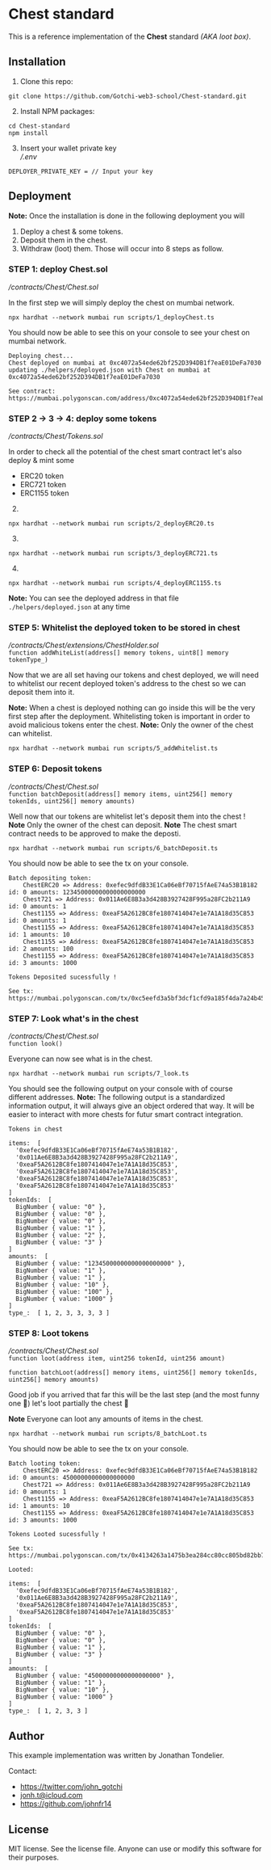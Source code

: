 # Chest standard

This is a reference implementation of the **Chest** standard *(AKA loot box)*.

## Installation

1. Clone this repo:
```console
git clone https://github.com/Gotchi-web3-school/Chest-standard.git
```

2. Install NPM packages:
```console
cd Chest-standard
npm install
```

3. Insert your wallet private key  
*/.env*
```
DEPLOYER_PRIVATE_KEY = // Input your key
```

## Deployment

**Note:** Once the installation is done in the following deployment you will 
1. Deploy a chest & some tokens.
2. Deposit them in the chest.
3. Withdraw (loot) them.
Those will occur into 8 steps as follow.

### STEP 1: deploy Chest.sol
*/contracts/Chest/Chest.sol* 

In the first step we will simply deploy the chest on mumbai network.

```console
npx hardhat --network mumbai run scripts/1_deployChest.ts
```

You should now be able to see this on your console to see your chest on mumbai network.
```
Deploying chest...
Chest deployed on mumbai at 0xc4072a54ede62bf252D394DB1f7eaE01DeFa7030
updating ./helpers/deployed.json with Chest on mumbai at 0xc4072a54ede62bf252D394DB1f7eaE01DeFa7030

See contract: https://mumbai.polygonscan.com/address/0xc4072a54ede62bf252D394DB1f7eaE01DeFa7030
```

### STEP 2 -> 3 -> 4: deploy some tokens
*/contracts/Chest/Tokens.sol* 

In order to check all the potential of the chest smart contract let's also deploy & mint some 
- ERC20 token
- ERC721 token
- ERC1155 token

2. 
```console
npx hardhat --network mumbai run scripts/2_deployERC20.ts
```

3. 
```console
npx hardhat --network mumbai run scripts/3_deployERC721.ts
```

4. 
```console
npx hardhat --network mumbai run scripts/4_deployERC1155.ts
```

**Note:** You can see the deployed address in that file `./helpers/deployed.json` at any time 

### STEP 5: Whitelist the deployed token to be stored in chest
*/contracts/Chest/extensions/ChestHolder.sol*  
`function addWhiteList(address[] memory tokens, uint8[] memory tokenType_)`  

Now that we are all set having our tokens and chest deployed, we will need to whitelist our recent deployed token's address to the chest
so we can deposit them into it.  

**Note:** When a chest is deployed nothing can go inside this will be the very first step after the deployment.
Whitelisting token is important in order to avoid malicious tokens enter the chest.
**Note:** Only the owner of the chest can whitelist.

```console
npx hardhat --network mumbai run scripts/5_addWhitelist.ts
```

### STEP 6: Deposit tokens
*/contracts/Chest/Chest.sol*  
`function batchDeposit(address[] memory items, uint256[] memory tokenIds, uint256[] memory amounts)`  

Well now that our tokens are whitelist let's deposit them into the chest !  
**Note** Only the owner of the chest can deposit.
**Note** The chest smart contract needs to be approved to make the deposti.

```console
npx hardhat --network mumbai run scripts/6_batchDeposit.ts
```

You should now be able to see the tx on your console.
```
Batch depositing token:
    ChestERC20 => Address: 0xefec9dfdB33E1Ca06eBf70715fAeE74a53B1B182 id: 0 amounts: 12345000000000000000000
    Chest721 => Address: 0x011Ae6E8B3a3d428B3927428F995a28FC2b211A9 id: 0 amounts: 1
    Chest1155 => Address: 0xeaF5A2612BC8fe1807414047e1e7A1A18d35C853 id: 0 amounts: 1
    Chest1155 => Address: 0xeaF5A2612BC8fe1807414047e1e7A1A18d35C853 id: 1 amounts: 10
    Chest1155 => Address: 0xeaF5A2612BC8fe1807414047e1e7A1A18d35C853 id: 2 amounts: 100
    Chest1155 => Address: 0xeaF5A2612BC8fe1807414047e1e7A1A18d35C853 id: 3 amounts: 1000
    
Tokens Deposited sucessfully !

See tx: https://mumbai.polygonscan.com/tx/0xc5eefd3a5bf3dcf1cfd9a185f4da7a24b45444b8fd1d96698d7d668f5b01bfa9
```

### STEP 7: Look what's in the chest
*/contracts/Chest/Chest.sol*  
`function look()`  

Everyone can now see what is in the chest.  

```console
npx hardhat --network mumbai run scripts/7_look.ts
```

You should see the following output on your console with of course different addresses.
**Note:** The following output is a standardized information output, it will always give an object ordered that way.
It will be easier to interact with more chests for futur smart contract integration.

```
Tokens in chest

items:  [
  '0xefec9dfdB33E1Ca06eBf70715fAeE74a53B1B182',
  '0x011Ae6E8B3a3d428B3927428F995a28FC2b211A9',
  '0xeaF5A2612BC8fe1807414047e1e7A1A18d35C853',
  '0xeaF5A2612BC8fe1807414047e1e7A1A18d35C853',
  '0xeaF5A2612BC8fe1807414047e1e7A1A18d35C853',
  '0xeaF5A2612BC8fe1807414047e1e7A1A18d35C853'
]
tokenIds:  [
  BigNumber { value: "0" },
  BigNumber { value: "0" },
  BigNumber { value: "0" },
  BigNumber { value: "1" },
  BigNumber { value: "2" },
  BigNumber { value: "3" }
]
amounts:  [
  BigNumber { value: "12345000000000000000000" },
  BigNumber { value: "1" },
  BigNumber { value: "1" },
  BigNumber { value: "10" },
  BigNumber { value: "100" },
  BigNumber { value: "1000" }
]
type_:  [ 1, 2, 3, 3, 3, 3 ]
```

### STEP 8: Loot tokens
*/contracts/Chest/Chest.sol*  
`function loot(address item, uint256 tokenId, uint256 amount)`  
  
`function batchLoot(address[] memory items, uint256[] memory tokenIds, uint256[] memory amounts)`  

Good job if you arrived that far this will be the last step (and the most funny one 🥳) let's loot partially the chest 🥷  

**Note** Everyone can loot any amounts of items in the chest.

```console
npx hardhat --network mumbai run scripts/8_batchLoot.ts
```

You should now be able to see the tx on your console.
```
Batch looting token:
    ChestERC20 => Address: 0xefec9dfdB33E1Ca06eBf70715fAeE74a53B1B182 id: 0 amounts: 45000000000000000000
    Chest721 => Address: 0x011Ae6E8B3a3d428B3927428F995a28FC2b211A9 id: 0 amounts: 1
    Chest1155 => Address: 0xeaF5A2612BC8fe1807414047e1e7A1A18d35C853 id: 1 amounts: 10
    Chest1155 => Address: 0xeaF5A2612BC8fe1807414047e1e7A1A18d35C853 id: 3 amounts: 1000
    
Tokens Looted sucessfully !

See tx: https://mumbai.polygonscan.com/tx/0x4134263a1475b3ea284cc80cc805bd82bb78f7e8e609b79f53262747163eb542

Looted:

items:  [
  '0xefec9dfdB33E1Ca06eBf70715fAeE74a53B1B182',
  '0x011Ae6E8B3a3d428B3927428F995a28FC2b211A9',
  '0xeaF5A2612BC8fe1807414047e1e7A1A18d35C853',
  '0xeaF5A2612BC8fe1807414047e1e7A1A18d35C853'
]
tokenIds:  [
  BigNumber { value: "0" },
  BigNumber { value: "0" },
  BigNumber { value: "1" },
  BigNumber { value: "3" }
]
amounts:  [
  BigNumber { value: "45000000000000000000" },
  BigNumber { value: "1" },
  BigNumber { value: "10" },
  BigNumber { value: "1000" }
]
type_:  [ 1, 2, 3, 3 ]
```

## Author

This example implementation was written by Jonathan Tondelier.

Contact:

- https://twitter.com/john_gotchi
- jonh.t@icloud.com
- https://github.com/johnfr14

## License

MIT license. See the license file.
Anyone can use or modify this software for their purposes.
